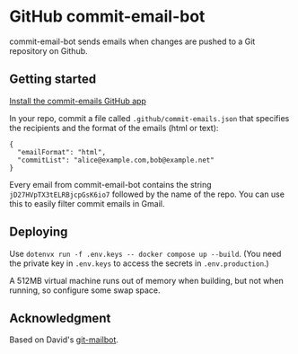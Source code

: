 # GitHub commit-email-bot

commit-email-bot sends emails when changes are pushed to a Git repository on Github.

## Getting started

[Install the commit-emails GitHub app](https://github.com/apps/commit-emails)

In your repo, commit a file called `.github/commit-emails.json` that specifies the recipients and the format of the emails (html or text):

```
{
  "emailFormat": "html",
  "commitList": "alice@example.com,bob@example.net"
}
```

Every email from commit-email-bot contains the string `jD27HVpTX3tELRBjcpGsK6io7` followed by the name of the repo. You can use this to easily filter commit emails in Gmail.

## Deploying

Use `dotenvx run -f .env.keys -- docker compose up --build`. (You need the private key in `.env.keys` to access the secrets in `.env.production`.)

A 512MB virtual machine runs out of memory when building, but not when running, so configure some swap space.

## Acknowledgment

Based on David's [git-mailbot](https://github.com/davidlazar/git-mailbot).
